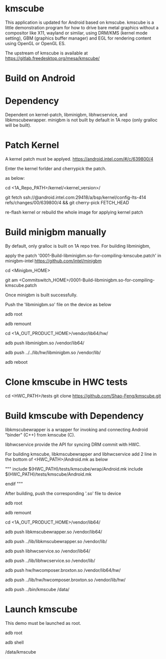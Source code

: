 kmscube
=======

This application is updated for Android based on kmscube.
kmscube is a little demonstration program for how to drive bare metal graphics
without a compositor like X11, wayland or similar, using DRM/KMS (kernel mode
setting), GBM (graphics buffer manager) and EGL for rendering content using
OpenGL or OpenGL ES.

The upstream of kmscube is available at https://gitlab.freedesktop.org/mesa/kmscube/




Build on Android
=======


Dependency
=======

Dependent on kernel-patch, libminigbm, libhwcservice, and libkmscubewrapper.
minigbm is not built by default in 1A repo (only gralloc will be built).


Patch Kernel
==========

A kernel patch must be applyed. https://android.intel.com/#/c/639800/4

Enter the kernel forlder and cherrypick the patch.

as below:

cd <1A_Repo_PATH>/kernel/<kernel_version>/

git fetch ssh://<useraccount>@android.intel.com:29418/a/bsp/kernel/config-lts-414 refs/changes/00/639800/4 && git cherry-pick FETCH_HEAD 

re-flash kernel or rebuild the whole image for applying kernel patch

Build minigbm manually
==========

By default, only gralloc is built on 1A repo tree. For building libminigbm, 

apply the patch '0001-Build-libminigbm.so-for-compiling-kmscube.patch' in minigbm-intel https://github.com/intel/minigbm


cd <Minigbm_HOME>

git am <Commitswitch_HOME>/0001-Build-libminigbm.so-for-compiling-kmscube.patch


Once minigbm is built successfully. 

Push the 'libminigbm.so' file on the device as below

adb root

adb remount

cd <1A_OUT_PRODUCT_HOME>/vendor/lib64/hw/

adb push libminigbm.so /vendor/lib64/

adb push ../../lib/hw/libminigbm.so /vendor/lib/

adb reboot


Clone kmscube in HWC tests
===========

cd <HWC_PATH>/tests
git clone https://github.com/Shao-Feng/kmscube.git


Build kmscube with Dependency
==========

libkmscubewrapper is a wrapper for invoking and connecting Android "binder" (C++) from kmscube (C).

libhwcservice provide the API for syncing DRM commit with HWC.

For building kmscube, libkmscubewrapper and libhwcservice add 2 line in the bottom of <HWC_PATH>/Android.mk as below

"""
include $(HWC_PATH)/tests/kmscube/wrap/Android.mk
include $(HWC_PATH)/tests/kmscube/Android.mk

endif
"""


After building, push the corresponding '.so' file to device


adb root

adb remount

cd <1A_OUT_PRODUCT_HOME>/vendor/lib64/

adb push libkmscubewrapper.so /vendor/lib64/

adb push ../lib/libkmscubewrapper.so /vendor/lib/

adb push libhwcservice.so /vendor/lib64/

adb push ../lib/libhwcservice.so /vendor/lib/

adb push hw/hwcomposer.broxton.so /vendor/lib64/hw/

adb push ../lib/hw/hwcomposer.broxton.so /vendor/lib/hw/

adb push ../bin/kmscube /data/



Launch kmscube
===============

This demo must be launched as root.

adb root

adb shell

/data/kmscube

